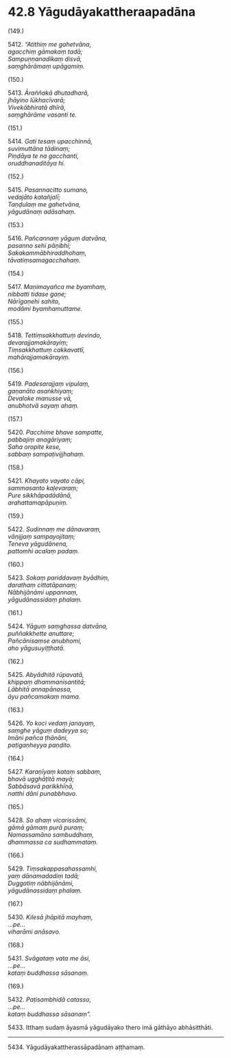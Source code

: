 

# 42.8 Yāgudāyakattheraapadāna



(149.)

5412\. _“Atithiṃ me gahetvāna,_  
_agacchiṃ gāmakaṃ tadā;_  
_Sampuṇṇanadikaṃ disvā,_  
_saṃghārāmaṃ upāgamiṃ._  


(150.)

5413\. _Āraññakā dhutadharā,_  
_jhāyino lūkhacīvarā;_  
_Vivekābhiratā dhīrā,_  
_saṃghārāme vasanti te._  


(151.)

5414\. _Gati tesaṃ upacchinnā,_  
_suvimuttāna tādinaṃ;_  
_Piṇḍāya te na gacchanti,_  
_oruddhanaditāya hi._  


(152.)

5415\. _Pasannacitto sumano,_  
_vedajāto katañjalī;_  
_Taṇḍulaṃ me gahetvāna,_  
_yāgudānaṃ adāsahaṃ._  


(153.)

5416\. _Pañcannaṃ yāguṃ datvāna,_  
_pasanno sehi pāṇibhi;_  
_Sakakammābhiraddhohaṃ,_  
_tāvatiṃsamagacchahaṃ._  


(154.)

5417\. _Maṇimayañca me byamhaṃ,_  
_nibbatti tidase gaṇe;_  
_Nārīgaṇehi sahito,_  
_modāmi byamhamuttame._  


(155.)

5418\. _Tettiṃsakkhattuṃ devindo,_  
_devarajjamakārayiṃ;_  
_Tiṃsakkhattuṃ cakkavattī,_  
_mahārajjamakārayiṃ._  


(156.)

5419\. _Padesarajjaṃ vipulaṃ,_  
_gaṇanāto asaṅkhiyaṃ;_  
_Devaloke manusse vā,_  
_anubhotvā sayaṃ ahaṃ._  


(157.)

5420\. _Pacchime bhave sampatte,_  
_pabbajiṃ anagāriyaṃ;_  
_Saha oropite kese,_  
_sabbaṃ sampaṭivijjhahaṃ._  


(158.)

5421\. _Khayato vayato cāpi,_  
_sammasanto kaḷevaraṃ;_  
_Pure sikkhāpadādānā,_  
_arahattamapāpuṇiṃ._  


(159.)

5422\. _Sudinnaṃ me dānavaraṃ,_  
_vāṇijjaṃ sampayojitaṃ;_  
_Teneva yāgudānena,_  
_pattomhi acalaṃ padaṃ._  


(160.)

5423\. _Sokaṃ pariddavaṃ byādhiṃ,_  
_darathaṃ cittatāpanaṃ;_  
_Nābhijānāmi uppannaṃ,_  
_yāgudānassidaṃ phalaṃ._  


(161.)

5424\. _Yāguṃ saṃghassa datvāna,_  
_puññakkhette anuttare;_  
_Pañcānisaṃse anubhomi,_  
_aho yāgusuyiṭṭhatā._  


(162.)

5425\. _Abyādhitā rūpavatā,_  
_khippaṃ dhammanisantitā;_  
_Lābhitā annapānassa,_  
_āyu pañcamakaṃ mama._  


(163.)

5426\. _Yo koci vedaṃ janayaṃ,_  
_saṃghe yāguṃ dadeyya so;_  
_Imāni pañca ṭhānāni,_  
_paṭigaṇheyya paṇḍito._  


(164.)

5427\. _Karaṇīyaṃ kataṃ sabbaṃ,_  
_bhavā ugghāṭitā mayā;_  
_Sabbāsavā parikkhīṇā,_  
_natthi dāni punabbhavo._  


(165.)

5428\. _So ahaṃ vicarissāmi,_  
_gāmā gāmaṃ purā puraṃ;_  
_Namassamāno sambuddhaṃ,_  
_dhammassa ca sudhammataṃ._  


(166.)

5429\. _Tiṃsakappasahassamhi,_  
_yaṃ dānamadadiṃ tadā;_  
_Duggatiṃ nābhijānāmi,_  
_yāgudānassidaṃ phalaṃ._  


(167.)

5430\. _Kilesā jhāpitā mayhaṃ,_  
_…pe…_  
_viharāmi anāsavo._  


(168.)

5431\. _Svāgataṃ vata me āsi,_  
_…pe…_  
_kataṃ buddhassa sāsanaṃ._  


(169.)

5432\. _Paṭisambhidā catasso,_  
_…pe…_  
_kataṃ buddhassa sāsanaṃ”._  


5433\. Itthaṃ sudaṃ āyasmā yāgudāyako thero imā gāthāyo abhāsitthāti.

---

5434\. Yāgudāyakattherassāpadānaṃ aṭṭhamaṃ.





